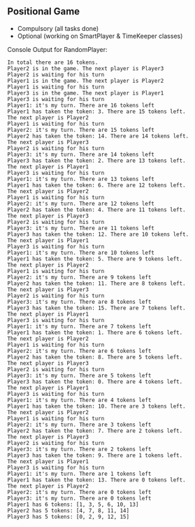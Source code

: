 ## Positional Game

- Compulsory (all tasks done)
- Optional (working on SmartPlayer & TimeKeeper classes)

Console Output for RandomPlayer:

    In total there are 16 tokens.
    Player2 is in the game. The next player is Player3
    Player2 is waiting for his turn
    Player1 is in the game. The next player is Player2
    Player1 is waiting for his turn
    Player3 is in the game. The next player is Player1
    Player3 is waiting for his turn
    Player1: it's my turn. There are 16 tokens left
    Player1 has taken the token: 3. There are 15 tokens left.
    The next player is Player2
    Player1 is waiting for his turn
    Player2: it's my turn. There are 15 tokens left
    Player2 has taken the token: 14. There are 14 tokens left.
    The next player is Player3
    Player2 is waiting for his turn
    Player3: it's my turn. There are 14 tokens left
    Player3 has taken the token: 2. There are 13 tokens left.
    The next player is Player1
    Player3 is waiting for his turn
    Player1: it's my turn. There are 13 tokens left
    Player1 has taken the token: 6. There are 12 tokens left.
    The next player is Player2
    Player1 is waiting for his turn
    Player2: it's my turn. There are 12 tokens left
    Player2 has taken the token: 4. There are 11 tokens left.
    The next player is Player3
    Player2 is waiting for his turn
    Player3: it's my turn. There are 11 tokens left
    Player3 has taken the token: 12. There are 10 tokens left.
    The next player is Player1
    Player3 is waiting for his turn
    Player1: it's my turn. There are 10 tokens left
    Player1 has taken the token: 5. There are 9 tokens left.
    The next player is Player2
    Player1 is waiting for his turn
    Player2: it's my turn. There are 9 tokens left
    Player2 has taken the token: 11. There are 8 tokens left.
    The next player is Player3
    Player2 is waiting for his turn
    Player3: it's my turn. There are 8 tokens left
    Player3 has taken the token: 15. There are 7 tokens left.
    The next player is Player1
    Player3 is waiting for his turn
    Player1: it's my turn. There are 7 tokens left
    Player1 has taken the token: 1. There are 6 tokens left.
    The next player is Player2
    Player1 is waiting for his turn
    Player2: it's my turn. There are 6 tokens left
    Player2 has taken the token: 8. There are 5 tokens left.
    The next player is Player3
    Player2 is waiting for his turn
    Player3: it's my turn. There are 5 tokens left
    Player3 has taken the token: 0. There are 4 tokens left.
    The next player is Player1
    Player3 is waiting for his turn
    Player1: it's my turn. There are 4 tokens left
    Player1 has taken the token: 10. There are 3 tokens left.
    The next player is Player2
    Player1 is waiting for his turn
    Player2: it's my turn. There are 3 tokens left
    Player2 has taken the token: 7. There are 2 tokens left.
    The next player is Player3
    Player2 is waiting for his turn
    Player3: it's my turn. There are 2 tokens left
    Player3 has taken the token: 9. There are 1 tokens left.
    The next player is Player1
    Player3 is waiting for his turn
    Player1: it's my turn. There are 1 tokens left
    Player1 has taken the token: 13. There are 0 tokens left.
    The next player is Player2
    Player2: it's my turn. There are 0 tokens left
    Player3: it's my turn. There are 0 tokens left
    Player1 has 6 tokens: [1, 3, 5, 6, 10, 13]
    Player2 has 5 tokens: [4, 7, 8, 11, 14]
    Player3 has 5 tokens: [0, 2, 9, 12, 15]
